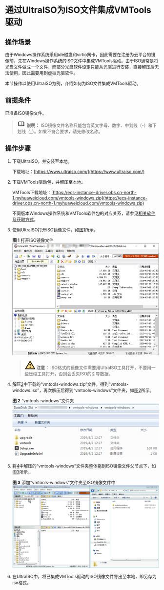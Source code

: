 # 通过UltraISO为ISO文件集成VMTools驱动<a name="ZH-CN_TOPIC_0146474781"></a>

## 操作场景<a name="section141931614194617"></a>

由于Windows操作系统采用ide磁盘和virtio网卡，因此需要在注册为云平台的镜像前，先在Windows操作系统的ISO文件中集成VMTools驱动。由于ISO通常是将光盘文件做成一个文件，而部分光盘软件设定只能从光驱进行安装，直接解压后无法使用，因此需要用到虚拟光驱软件。

本节操作以使用UltraISO为例，介绍如何为ISO文件集成VMTools驱动。

## 前提条件<a name="section1046210389526"></a>

已准备ISO镜像文件。

>![](public_sys-resources/icon-note.gif) **说明：** 
>ISO镜像文件名称只能包含英文字母、数字、中划线（-）和下划线（\_）。如果不符合要求，请先修改名称。

## 操作步骤<a name="section1256835118464"></a>

1.  下载UltraISO，并安装至本地。

    下载地址：[https://www.ultraiso.com/](https://www.ultraiso.com/)

2.  <a name="li7344112816270"></a>下载VMTools驱动包，并解压至本地。

    VMTools下载地址：[https://ecs-instance-driver.obs.cn-north-1.myhuaweicloud.com/vmtools-windows.zip](https://ecs-instance-driver.obs.cn-north-1.myhuaweicloud.com/vmtools-windows.zip)

    不同版本Windows操作系统和VMTools软件包的对应关系，请参见[相关软件及获取方式](相关软件及获取方式.md)。

3.  使用UltraISO打开ISO镜像文件，如[图1](#fig1383516241387)所示。

    **图 1**  打开ISO镜像文件<a name="fig1383516241387"></a>  
    ![](figures/打开ISO镜像文件.png "打开ISO镜像文件")

    >![](public_sys-resources/icon-caution.gif) **注意：** 
    >ISO格式的镜像文件需要用UltraISO工具打开，不要用一些压缩工具打开，否则会丢失ISO的引导数据。

4.  <a name="li159314251271"></a>解压[2](#li7344112816270)中下载的“vmtools-windows.zip”文件，得到“vmtools-windows.iso”，再次解压后得到“vmtools-windows”文件夹，如[图2](#fig0525164633115)所示。

    **图 2**  “vmtools-windows”文件夹<a name="fig0525164633115"></a>  
    ![](figures/vmtools-windows-文件夹.png "vmtools-windows-文件夹")

5.  将[4](#li159314251271)中解压的“vmtools-windows”文件夹整体拖到ISO镜像文件父节点下，如[图3](#fig121761398353)所示。

    **图 3**  添加“vmtools-windows”文件夹至ISO镜像文件中<a name="fig121761398353"></a>  
    ![](figures/添加-vmtools-windows-文件夹至ISO镜像文件中.gif "添加-vmtools-windows-文件夹至ISO镜像文件中")

6.  在UltraISO中，将已集成VMTools驱动的ISO镜像文件导出至本地，即另存为iso格式。

